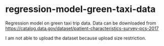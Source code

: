 # regression-model-green-taxi-data
Regression model on green taxi trip data.
Data can be downloaded from https://catalog.data.gov/dataset/patient-characteristics-survey-pcs-2017

I am not able to upload the dataset because upload size restriction.
